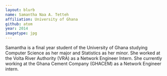 ```yaml
---
layout: blurb
name: Samantha Naa A. Tetteh
affiliation: University of Ghana
github: atom
year: 2014
imagetype: jpg
---
```


Samantha is a final year student of the University of Ghana studying Computer Science as her major and Statistics as her minor. She worked at the Volta River Authority (VRA) as a Network Engineer Intern. She currently working at the Ghana Cement Company (GHACEM) as a Network Engineer intern.
